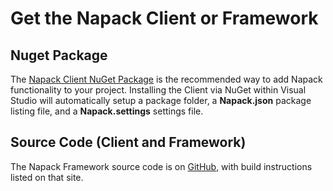 # Get the Napack Client or Framework

Nuget Package
----------------
The [Napack Client NuGet Package](https://www.nuget.org/packages/Napack/) is the recommended way to add Napack functionality to your project.
Installing the Client via NuGet within Visual Studio will automatically setup a package folder, a **Napack.json** package listing file, and a **Napack.settings** settings file.

Source Code (Client and Framework)
----------------------------------
The Napack Framework source code is on [GitHub](https://github.com/guminer/napack), with build instructions listed on that site.